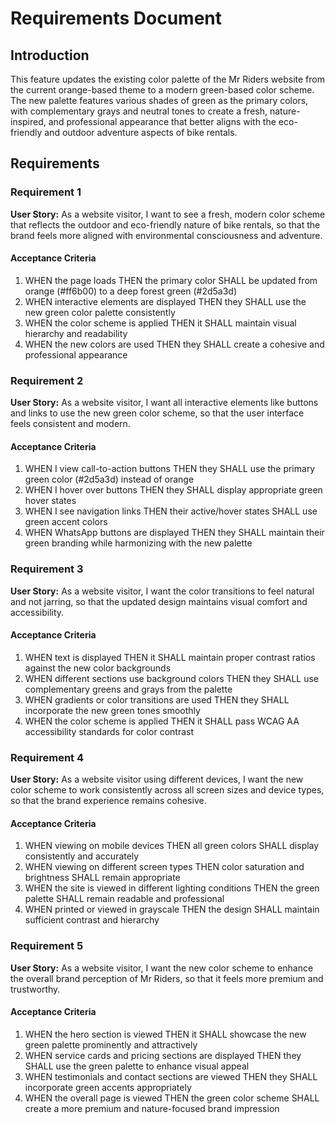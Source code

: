 # Requirements Document

## Introduction

This feature updates the existing color palette of the Mr Riders website from the current orange-based theme to a modern green-based color scheme. The new palette features various shades of green as the primary colors, with complementary grays and neutral tones to create a fresh, nature-inspired, and professional appearance that better aligns with the eco-friendly and outdoor adventure aspects of bike rentals.

## Requirements

### Requirement 1

**User Story:** As a website visitor, I want to see a fresh, modern color scheme that reflects the outdoor and eco-friendly nature of bike rentals, so that the brand feels more aligned with environmental consciousness and adventure.

#### Acceptance Criteria

1. WHEN the page loads THEN the primary color SHALL be updated from orange (#ff6b00) to a deep forest green (#2d5a3d)
2. WHEN interactive elements are displayed THEN they SHALL use the new green color palette consistently
3. WHEN the color scheme is applied THEN it SHALL maintain visual hierarchy and readability
4. WHEN the new colors are used THEN they SHALL create a cohesive and professional appearance

### Requirement 2

**User Story:** As a website visitor, I want all interactive elements like buttons and links to use the new green color scheme, so that the user interface feels consistent and modern.

#### Acceptance Criteria

1. WHEN I view call-to-action buttons THEN they SHALL use the primary green color (#2d5a3d) instead of orange
2. WHEN I hover over buttons THEN they SHALL display appropriate green hover states
3. WHEN I see navigation links THEN their active/hover states SHALL use green accent colors
4. WHEN WhatsApp buttons are displayed THEN they SHALL maintain their green branding while harmonizing with the new palette

### Requirement 3

**User Story:** As a website visitor, I want the color transitions to feel natural and not jarring, so that the updated design maintains visual comfort and accessibility.

#### Acceptance Criteria

1. WHEN text is displayed THEN it SHALL maintain proper contrast ratios against the new color backgrounds
2. WHEN different sections use background colors THEN they SHALL use complementary greens and grays from the palette
3. WHEN gradients or color transitions are used THEN they SHALL incorporate the new green tones smoothly
4. WHEN the color scheme is applied THEN it SHALL pass WCAG AA accessibility standards for color contrast

### Requirement 4

**User Story:** As a website visitor using different devices, I want the new color scheme to work consistently across all screen sizes and device types, so that the brand experience remains cohesive.

#### Acceptance Criteria

1. WHEN viewing on mobile devices THEN all green colors SHALL display consistently and accurately
2. WHEN viewing on different screen types THEN color saturation and brightness SHALL remain appropriate
3. WHEN the site is viewed in different lighting conditions THEN the green palette SHALL remain readable and professional
4. WHEN printed or viewed in grayscale THEN the design SHALL maintain sufficient contrast and hierarchy

### Requirement 5

**User Story:** As a website visitor, I want the new color scheme to enhance the overall brand perception of Mr Riders, so that it feels more premium and trustworthy.

#### Acceptance Criteria

1. WHEN the hero section is viewed THEN it SHALL showcase the new green palette prominently and attractively
2. WHEN service cards and pricing sections are displayed THEN they SHALL use the green palette to enhance visual appeal
3. WHEN testimonials and contact sections are viewed THEN they SHALL incorporate green accents appropriately
4. WHEN the overall page is viewed THEN the green color scheme SHALL create a more premium and nature-focused brand impression